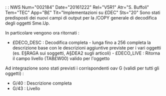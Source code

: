  :  : NWS Num="002184" Date="20161222" Rel="V5R1" Atr="S. Buffoli" Tem="TEC" App="B£" Tit="Implementazioni su £DEC" Sts="20"
Sono stati predisposti dei nuovi campi di output per la /COPY generale di decodifica degli oggetti
Sme.Up.

In particolare vengono ora ritornati : 
-  £DECO_DESC :  Decodifica completa - lunga fino a 256 completa la descrizione base con le descrizioni
aggiuntive previste per i vari oggetti (es. E§RAGA sui soggetti, A§DEA2 sugli articoli) -  £DECO_LIVE :  Ritorna il campo livello (TAB£W00) valido per l'oggetto

Ad integrazione sono stati previsti i corrispondenti oav G (validi per tutti gli oggetti) : 
-  G/40 :  Descrizione completa
-  G/43 :  Livello
